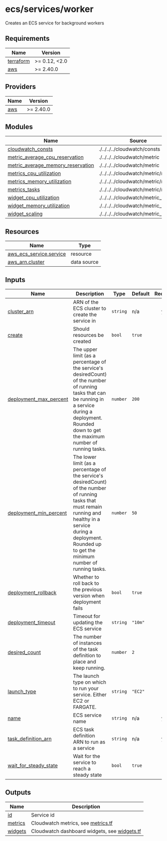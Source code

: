 # ecs/services/worker

Creates an ECS service for background workers

<!-- prettier-ignore-start -->
<!-- BEGIN_TF_DOCS -->
## Requirements

| Name | Version |
|------|---------|
| <a name="requirement_terraform"></a> [terraform](#requirement\_terraform) | >= 0.12, <2.0 |
| <a name="requirement_aws"></a> [aws](#requirement\_aws) | >= 2.40.0 |

## Providers

| Name | Version |
|------|---------|
| <a name="provider_aws"></a> [aws](#provider\_aws) | >= 2.40.0 |

## Modules

| Name | Source | Version |
|------|--------|---------|
| <a name="module_cloudwatch_consts"></a> [cloudwatch\_consts](#module\_cloudwatch\_consts) | ./../../../cloudwatch/consts | n/a |
| <a name="module_metric_average_cpu_reservation"></a> [metric\_average\_cpu\_reservation](#module\_metric\_average\_cpu\_reservation) | ./../../../cloudwatch/metric | n/a |
| <a name="module_metric_average_memory_reservation"></a> [metric\_average\_memory\_reservation](#module\_metric\_average\_memory\_reservation) | ./../../../cloudwatch/metric | n/a |
| <a name="module_metrics_cpu_utilization"></a> [metrics\_cpu\_utilization](#module\_metrics\_cpu\_utilization) | ./../../../cloudwatch/metric/many | n/a |
| <a name="module_metrics_memory_utilization"></a> [metrics\_memory\_utilization](#module\_metrics\_memory\_utilization) | ./../../../cloudwatch/metric/many | n/a |
| <a name="module_metrics_tasks"></a> [metrics\_tasks](#module\_metrics\_tasks) | ./../../../cloudwatch/metric/many | n/a |
| <a name="module_widget_cpu_utilization"></a> [widget\_cpu\_utilization](#module\_widget\_cpu\_utilization) | ./../../../cloudwatch/metric_widget | n/a |
| <a name="module_widget_memory_utilization"></a> [widget\_memory\_utilization](#module\_widget\_memory\_utilization) | ./../../../cloudwatch/metric_widget | n/a |
| <a name="module_widget_scaling"></a> [widget\_scaling](#module\_widget\_scaling) | ./../../../cloudwatch/metric_widget | n/a |

## Resources

| Name | Type |
|------|------|
| [aws_ecs_service.service](https://registry.terraform.io/providers/hashicorp/aws/latest/docs/resources/ecs_service) | resource |
| [aws_arn.cluster](https://registry.terraform.io/providers/hashicorp/aws/latest/docs/data-sources/arn) | data source |

## Inputs

| Name | Description | Type | Default | Required |
|------|-------------|------|---------|:--------:|
| <a name="input_cluster_arn"></a> [cluster\_arn](#input\_cluster\_arn) | ARN of the ECS cluster to create the service in | `string` | n/a | yes |
| <a name="input_create"></a> [create](#input\_create) | Should resources be created | `bool` | `true` | no |
| <a name="input_deployment_max_percent"></a> [deployment\_max\_percent](#input\_deployment\_max\_percent) | The upper limit (as a percentage of the service's desiredCount) of the number of running tasks that can be running in a service during a deployment. Rounded down to get the maximum number of running tasks. | `number` | `200` | no |
| <a name="input_deployment_min_percent"></a> [deployment\_min\_percent](#input\_deployment\_min\_percent) | The lower limit (as a percentage of the service's desiredCount) of the number of running tasks that must remain running and healthy in a service during a deployment. Rounded up to get the minimum number of running tasks. | `number` | `50` | no |
| <a name="input_deployment_rollback"></a> [deployment\_rollback](#input\_deployment\_rollback) | Whether to roll back to the previous version when deployment fails | `bool` | `true` | no |
| <a name="input_deployment_timeout"></a> [deployment\_timeout](#input\_deployment\_timeout) | Timeout for updating the ECS service | `string` | `"10m"` | no |
| <a name="input_desired_count"></a> [desired\_count](#input\_desired\_count) | The number of instances of the task definition to place and keep running. | `number` | `2` | no |
| <a name="input_launch_type"></a> [launch\_type](#input\_launch\_type) | The launch type on which to run your service. Either EC2 or FARGATE. | `string` | `"EC2"` | no |
| <a name="input_name"></a> [name](#input\_name) | ECS service name | `string` | n/a | yes |
| <a name="input_task_definition_arn"></a> [task\_definition\_arn](#input\_task\_definition\_arn) | ECS task definition ARN to run as a service | `string` | n/a | yes |
| <a name="input_wait_for_steady_state"></a> [wait\_for\_steady\_state](#input\_wait\_for\_steady\_state) | Wait for the service to reach a steady state | `bool` | `true` | no |

## Outputs

| Name | Description |
|------|-------------|
| <a name="output_id"></a> [id](#output\_id) | Service id |
| <a name="output_metrics"></a> [metrics](#output\_metrics) | Cloudwatch metrics, see [metrics.tf](./metrics.tf) |
| <a name="output_widgets"></a> [widgets](#output\_widgets) | Cloudwatch dashboard widgets, see [widgets.tf](./widgets.tf) |
<!-- END_TF_DOCS -->
<!-- prettier-ignore-end -->
